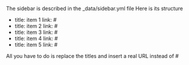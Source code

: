 The sidebar is described in the _data/sidebar.yml file
Here is its structure

- title: item 1
link: #
- title: item 2
link: #
- title: item 3
link: #
- title: item 4
link: #
- title: item 5
link: #

All you have to do is replace the titles and insert a real URL instead of #

